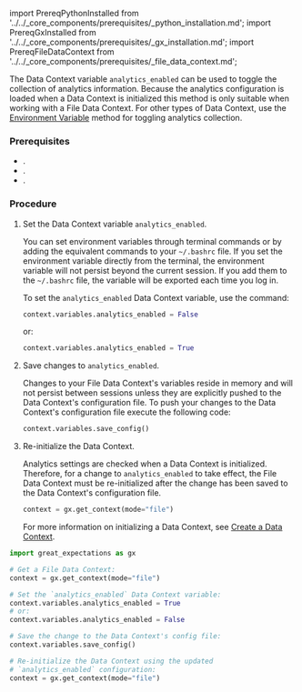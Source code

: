 import PrereqPythonInstalled from '../../_core_components/prerequisites/_python_installation.md';
import PrereqGxInstalled from '../../_core_components/prerequisites/_gx_installation.md';
import PrereqFileDataContext from '../../_core_components/prerequisites/_file_data_context.md';

The Data Context variable `analytics_enabled` can be used to toggle the collection of analytics information.  Because the analytics configuration is loaded when a Data Context is initialized this method is only suitable when working with a File Data Context.  For other types of Data Context, use the [Environment Variable](/core/configure_project_settings/toggle_analytics_events/toggle_analytics_events.md?config_method=environment_variable#methods-for-toggling-analytics-collection) method for toggling analytics collection.


### Prerequisites

- <PrereqPythonInstalled/>.
- <PrereqGxInstalled/>.
- <PrereqFileDataContext/>.

### Procedure

<Tabs>

<TabItem value="tutorial" label="Tutorial">

1. Set the Data Context variable `analytics_enabled`.

   You can set environment variables through terminal commands or by adding the equivalent commands to your `~/.bashrc` file.  If you set the environment variable directly from the terminal, the environment variable will not persist beyond the current session.  If you add them to the `~/.bashrc` file, the variable will be exported each time you log in.

   To set the `analytics_enabled` Data Context variable, use the command:

   ```python title="Python"
   context.variables.analytics_enabled = False
   ```

   or:

   ```python title="Python"
   context.variables.analytics_enabled = True
   ```

2. Save changes to `analytics_enabled`.

   Changes to your File Data Context's variables reside in memory and will not persist between sessions unless they are explicitly pushed to the Data Context's configuration file. To push your changes to the Data Context's configuration file execute the following code:

   ```python title="Python"
   context.variables.save_config()
   ```

4. Re-initialize the Data Context.

   Analytics settings are checked when a Data Context is initialized.  Therefore, for a change to `analytics_enabled` to take effect, the File Data Context must be re-initialized after the change has been saved to the Data Context's configuration file.

   ```python title="Python"
   context = gx.get_context(mode="file")
   ```

   For more information on initializing a Data Context, see [Create a Data Context](/core/set_up_a_gx_environment/create_a_data_context.md).

</TabItem>

<TabItem value="sample_code" label="Sample code">

   ```python title="Python"
   import great_expectations as gx
   
   # Get a File Data Context:
   context = gx.get_context(mode="file")
   
   # Set the `analytics_enabled` Data Context variable:
   context.variables.analytics_enabled = True
   # or:
   context.variables.analytics_enabled = False
   
   # Save the change to the Data Context's config file:
   context.variables.save_config()
   
   # Re-initialize the Data Context using the updated
   # `analytics_enabled` configuration:
   context = gx.get_context(mode="file")
   ```

</TabItem>

</Tabs>